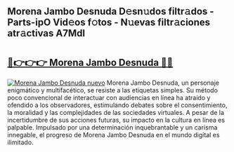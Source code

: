 ## Morena Jambo Desnuda D𝚎sn𝚞dos filtr𝚊dos - Parts-ipO Vid𝚎os f𝚘tos - N𝚞evas filtr𝚊ciones atr𝚊ctivas A7Mdl

# <h2><a href="http://mb6195.tromn.icu/?c=Morena+Jambo+Desnuda">🔗👉👉👉 Morena Jambo Desnuda 🔗🔗</a></h2>

[![Morena Jambo Desnuda nuevo](https://i.imgur.com/pEAQMta.gif)](http://mb6195.tromn.icu/?c=Morena+Jambo+Desnuda)
Morena Jambo Desnuda, un personaje enigmático y multifacético, se resiste a las etiquetas simples. Su método poco convencional de interactuar con audiencias en línea ha atraído y ofendido a los observadores, estimulando debates sobre el consentimiento, la moralidad y las complejidades de las sociedades virtuales. A pesar de la incertidumbre de sus acciones futuras, su impacto en la cultura en línea es palpable. Impulsado por una determinación inquebrantable y un carisma innegable, el progreso de Morena Jambo Desnuda en el mundo digital es ilimitado.
